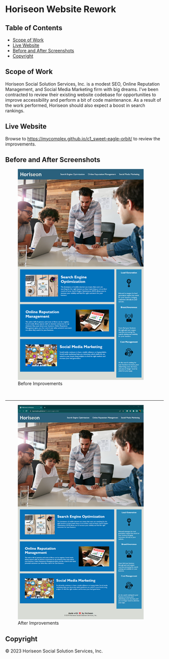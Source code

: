 # Horiseon Website Rework

## Table of Contents

- [Scope of Work](#scope-of-work)
- [Live Website](#live-website)
- [Before and After Screenshots](#before-and-after-screenshots)
- [Copyright](#copyright)

## Scope of Work

Horiseon Social Solution Services, Inc. is a modest SEO, Online Reputation Management, and Social Media Marketing firm with big dreams. I've been contracted to review their existing website codebase for opportunities to improve accessibility and perform a bit of code maintenance. As a result of the work performed, Horiseon should also expect a boost in search rankings.

## Live Website

Browse to https://mycomplex.github.io/c1_sweet-eagle-orbit/ to review the improvements.

## Before and After Screenshots

<figure>
    <img src="./assets/images/before.png" alt="A screenshot of the Horiseon website before improvements were made." width="400px"/>
    <figcaption>Before Improvements</figcaption>
</figure>
<br>
<hr>
<figure>
    <img src="./assets/images/after.png" alt="A screenshot of the Horiseon website after improvements were made." width="400px"/>
    <figcaption>After Improvements</figcaption>
</figure>

## Copyright

© 2023 Horiseon Social Solution Services, Inc.